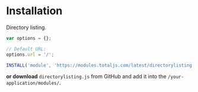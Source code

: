 # Installation

Directory listing.

```js
var options = {};

// Default URL:
options.url = '/';

INSTALL('module', 'https://modules.totaljs.com/latest/directorylisting.js', options);
```

__or download__ `directorylisting.js` from GitHub and add it into the `/your-application/modules/`.
